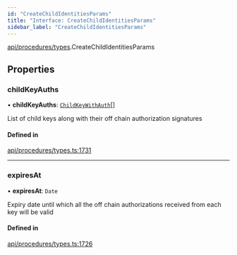 ```yaml
---
id: "CreateChildIdentitiesParams"
title: "Interface: CreateChildIdentitiesParams"
sidebar_label: "CreateChildIdentitiesParams"
---
```


[api/procedures/types](../../../../../modules/API/Procedures/Types/Types.md).CreateChildIdentitiesParams

## Properties

### childKeyAuths

• **childKeyAuths**: [`ChildKeyWithAuth`](../ChildKeyWithAuth/ChildKeyWithAuth.md)[]

List of child keys along with their off chain authorization signatures

#### Defined in

[api/procedures/types.ts:1731](https://github.com/PolymeshAssociation/polymesh-sdk/blob/fbf6882d0/src/api/procedures/types.ts#L1731)

___

### expiresAt

• **expiresAt**: `Date`

Expiry date until which all the off chain authorizations received from each key will be valid

#### Defined in

[api/procedures/types.ts:1726](https://github.com/PolymeshAssociation/polymesh-sdk/blob/fbf6882d0/src/api/procedures/types.ts#L1726)
